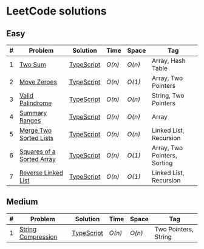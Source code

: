 # LeetCode solutions

## Easy

| #   | Problem                                                                               | Solution                                                                                                     | Time   | Space  | Tag                          |
| --- | ------------------------------------------------------------------------------------- | ------------------------------------------------------------------------------------------------------------ | ------ | ------ | ---------------------------- |
| 1   | [Two Sum](https://leetcode.com/problems/two-sum/)                                     | [TypeScript](https://github.com/sandrig/leetcode/blob/master/typescript/src/twoSum/README.md)                | _O(n)_ | _O(n)_ | Array, Hash Table            |
| 2   | [Move Zeroes](https://leetcode.com/problems/move-zeroes/)                             | [TypeScript](https://github.com/sandrig/leetcode/blob/master/typescript/src/moveZeroes/README.md)            | _O(n)_ | _O(1)_ | Array, Two Pointers          |
| 3   | [Valid Palindrome](https://leetcode.com/problems/valid-palindrome/)                   | [TypeScript](https://github.com/sandrig/leetcode/blob/master/typescript/src/validPalindrome/README.md)       | _O(n)_ | _O(n)_ | String, Two Pointers         |
| 4   | [Summary Ranges](https://leetcode.com/problems/summary-ranges/)                       | [TypeScript](https://github.com/sandrig/leetcode/blob/master/typescript/src/summaryRanges/README.md)         | _O(n)_ | _O(n)_ | Array                        |
| 5   | [Merge Two Sorted Lists](https://leetcode.com/problems/merge-two-sorted-lists/)       | [TypeScript](https://github.com/sandrig/leetcode/blob/master/typescript/src/mergeTwoSortedLists/README.md)   | _O(n)_ | _O(n)_ | Linked List, Recursion       |
| 6   | [Squares of a Sorted Array](https://leetcode.com/problems/squares-of-a-sorted-array/) | [TypeScript](https://github.com/sandrig/leetcode/blob/master/typescript/src/squaresOfaSortedArray/README.md) | _O(n)_ | _O(1)_ | Array, Two Pointers, Sorting |
| 7   | [Reverse Linked List](https://leetcode.com/problems/reverse-linked-list/)             | [TypeScript](https://github.com/sandrig/leetcode/blob/master/typescript/src/reverseLinkedList/README.md)     | _O(n)_ | _O(1)_ | Linked List, Recursion       |

## Medium

| #   | Problem                                                                 | Solution                                                                                                 | Time   | Space  | Tag                  |
| --- | ----------------------------------------------------------------------- | -------------------------------------------------------------------------------------------------------- | ------ | ------ | -------------------- |
| 1   | [String Compression](https://leetcode.com/problems/string-compression/) | [TypeScript](https://github.com/sandrig/leetcode/blob/master/typescript/src/stringCompression/README.md) | _O(n)_ | _O(n)_ | Two Pointers, String |
